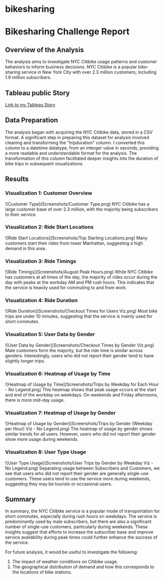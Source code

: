# bikesharing

# Bikesharing Challenge Report

## Overview of the Analysis
The analysis aims to investigate NYC Citibike usage patterns and customer behaviors to inform business decisions. NYC Citibike is a popular bike-sharing service in New York City with over 2.3 million customers, including 1.9 million subscribers.

## Tableau public Story
[Link to my Tableau Story](https://public.tableau.com/app/profile/zachary.barham/viz/bikesharingChallengeStory/bikesharingChallengeStory?publish=yes)

## Data Preparation

The analysis began with acquiring the NYC Citibike data, stored in a CSV format. A significant step in preparing this dataset for analysis involved cleaning and transforming the "tripduration" column. I converted this column to a datetime datatype, from an interger value in seconds, providing a more readable and understandable format for the analysis. The transformation of this column facilitated deeper insights into the duration of bike trips in subsequent visualizations.

## Results

### Visualization 1: Customer Overview
 ![Customer Type](Screenshots/Customer Type.png) 
NYC Citibike has a large customer base of over 2.3 million, with the majority being subscribers to their service. 

### Visualization 2: Ride Start Locations
 ![Ride Start Locations](Screenshots/Top Starting Locations.png) 
Many customers start their rides from lower Manhattan, suggesting a high demand in this area.

### Visualization 3: Ride Timings
 ![Ride Timings](Screenshots/August Peak Hours.png) 
While NYC Citibike has customers at all times of the day, the majority of rides occur during the day with peaks at the workday AM and PM rush hours. This indicates that the service is heavily used for commuting to and from work.

### Visualization 4: Ride Duration
 ![Ride Duration](Screenshots/Checkout Times for Users Viz.png) 
Most bike trips are under 10 minutes, suggesting that the service is mainly used for short commutes.

### Visualization 5: User Data by Gender
 ![User Data by Gender](Screenshots/Checkout Times by Gender Viz.png) 
Male customers form the majority, but the ride time is similar across genders. Interestingly, users who did not report their gender tend to have slightly longer trips.

### Visualization 6: Heatmap of Usage by Time
 ![Heatmap of Usage by Time](Screenshots/Trips by Weekday for Each Hour - No Legend.png) 
This heatmap shows that peak usage occurs at the start and end of the workday on weekdays. On weekends and Friday afternoons, there is more mid-day usage.

### Visualization 7: Heatmap of Usage by Gender
 ![Heatmap of Usage by Gender](Screenshots/Trips by Gender (Weekday per Hour) Viz - No Legend.png) 
The heatmap of usage by gender shows similar trends for all users. However, users who did not report their gender show more usage during weekends.

### Visualization 8: User Type Usage
 ![User Type Usage](Screenshots/User Trips by Gender by Weekday Viz - No Legend.png) 
Separating usage between Subscribers and Customers, we see that users who did not report their gender are generally single-use customers. These users tend to use the service more during weekends, suggesting they may be tourists or occasional users.

## Summary

In summary, the NYC Citibike service is a popular mode of transportation for short commutes, especially during rush hours on weekdays. The service is predominantly used by male subscribers, but there are also a significant number of single-use customers, particularly during weekends. These insights suggest that efforts to increase the subscriber base and improve service availability during peak times could further enhance the success of the service.

For future analysis, it would be useful to investigate the following:

1. The impact of weather conditions on Citibike usage.
2. The geographical distribution of demand and how this corresponds to the locations of bike stations.
